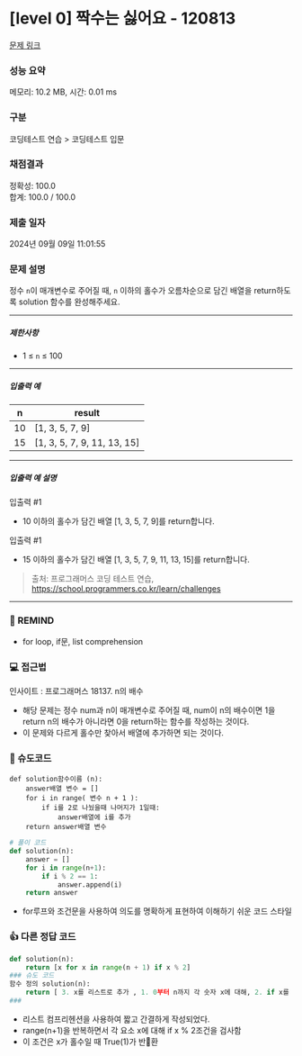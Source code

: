 # [level 0] 짝수는 싫어요 - 120813 

[문제 링크](https://school.programmers.co.kr/learn/courses/30/lessons/120813) 

### 성능 요약

메모리: 10.2 MB, 시간: 0.01 ms

### 구분

코딩테스트 연습 > 코딩테스트 입문

### 채점결과

정확성: 100.0<br/>합계: 100.0 / 100.0

### 제출 일자

2024년 09월 09일 11:01:55

### 문제 설명

<p>정수 <code>n</code>이 매개변수로 주어질 때, <code>n</code> 이하의 홀수가 오름차순으로 담긴 배열을 return하도록 solution 함수를 완성해주세요.</p>

<hr>

<h5>제한사항</h5>

<ul>
<li>1 ≤ <code>n</code> ≤ 100</li>
</ul>

<hr>

<h5>입출력 예</h5>
<table class="table">
        <thead><tr>
<th>n</th>
<th>result</th>
</tr>
</thead>
        <tbody><tr>
<td>10</td>
<td>[1, 3, 5, 7, 9]</td>
</tr>
<tr>
<td>15</td>
<td>[1, 3, 5, 7, 9, 11, 13, 15]</td>
</tr>
</tbody>
      </table>
<hr>

<h5>입출력 예 설명</h5>

<p>입출력 #1</p>

<ul>
<li>10 이하의 홀수가 담긴 배열 [1, 3, 5, 7, 9]를 return합니다.</li>
</ul>

<p>입출력 #1</p>

<ul>
<li>15 이하의 홀수가 담긴 배열 [1, 3, 5, 7, 9, 11, 13, 15]를 return합니다.</li>
</ul>


> 출처: 프로그래머스 코딩 테스트 연습, https://school.programmers.co.kr/learn/challenges
---
### 🤔 REMIND
- for loop, if문, list comprehension

### 💻 접근법
인사이트 : 프로그래머스 18137. n의 배수
- 해당 문제는 정수 num과 n이 매개변수로 주어질 때, num이 n의 배수이면 1을 return n의 배수가 아니라면 0을 return하는 함수를 작성하는 것이다.
- 이 문제와 다르게 홀수만 찾아서 배열에 추가하면 되는 것이다.

### 📝 슈도코드
```
def solution함수이름 (n):
    answer배열 변수 = []
    for i in range( 변수 n + 1 ):
        if i를 2로 나눴을때 나머지가 1일때:
            answer배열에 i를 추가
    return answer배열 변수
```

```python
# 풀이 코드
def solution(n):
    answer = []
    for i in range(n+1):
        if i % 2 == 1:
            answer.append(i)
    return answer
```
- for루프와 조건문을 사용하여 의도를 명확하게 표현하여 이해하기 쉬운 코드 스타일

### 👍 다른 정답 코드
```python
def solution(n):
    return [x for x in range(n + 1) if x % 2]
### 슈도 코드
함수 정의 solution(n):
    return [ 3. x를 리스트로 추가 , 1. 0부터 n까지 각 숫자 x에 대해, 2. if x를 2로 나눈 나머지가 1이면]
###
```
- 리스트 컴프리헨션을 사용하여 짧고 간결하게 작성되었다.
- range(n+1)을 반복하면서 각 요소 x에 대해 if x % 2조건을 검사함
- 이 조건은 x가 홀수일 때 True(1)가 반환
